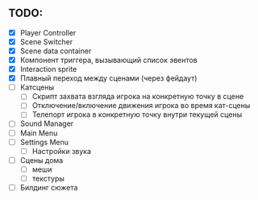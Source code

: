 ## TODO:

- [x] Player Controller
- [x] Scene Switcher
- [x] Scene data container
- [x] Компонент триггера, вызывающий список эвентов
- [x] Interaction sprite
- [x] Плавный переход между сценами (через фейдаут)
- [ ] Катсцены
  - [ ] Скрипт захвата взгляда игрока на конкретную точку в сцене
  - [ ] Отключение/включение движения игрока во время кат-сцены
  - [ ] Телепорт игрока в конкретную точку внутри текущей сцены
- [ ] Sound Manager
- [ ] Main Menu
- [ ] Settings Menu
  - [ ] Настройки звука
- [ ] Сцены дома
  - [ ] меши
  - [ ] текстуры
- [ ] Билдинг сюжета